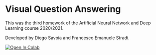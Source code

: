 # Visual Question Answering
This was the third homework of the Artificial Neural Network and Deep Learning course 2020/2021.

Developed by Diego Savoia and Francesco Emanuele Stradi.

[![Open In Colab](https://colab.research.google.com/assets/colab-badge.svg)](https://colab.research.google.com/github/savoiadiego/Visual-Question-Answering/blob/main/Visual%20Question%20Answering.ipynb)
